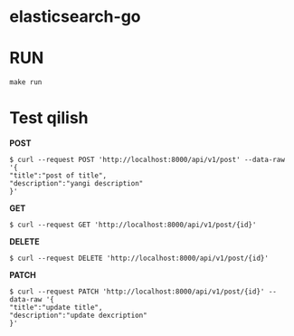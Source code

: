 # elasticsearch-go
  
# RUN 
``` make run ```

# Test qilish
**POST**

```
$ curl --request POST 'http://localhost:8000/api/v1/post' --data-raw '{
"title":"post of title",
"description":"yangi description"
}' 
```

**GET**

```
$ curl --request GET 'http://localhost:8000/api/v1/post/{id}'
```

**DELETE**

```
$ curl --request DELETE 'http://localhost:8000/api/v1/post/{id}'
```

**PATCH**

```
$ curl --request PATCH 'http://localhost:8000/api/v1/post/{id}' --data-raw '{
"title":"update title",
"description":"update dexcription"
}'
```
